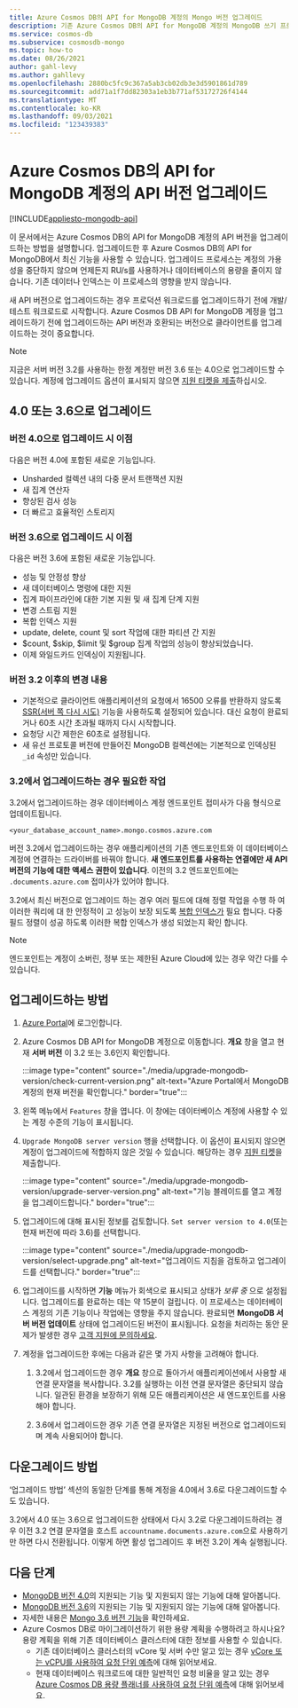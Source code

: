 ```yaml
---
title: Azure Cosmos DB의 API for MongoDB 계정의 Mongo 버전 업그레이드
description: 기존 Azure Cosmos DB의 API for MongoDB 계정의 MongoDB 쓰기 프로토콜 버전을 원활하게 업그레이드하는 방법
ms.service: cosmos-db
ms.subservice: cosmosdb-mongo
ms.topic: how-to
ms.date: 08/26/2021
author: gahl-levy
ms.author: gahllevy
ms.openlocfilehash: 2880bc5fc9c367a5ab3cb02db3e3d5901861d789
ms.sourcegitcommit: add71a1f7dd82303a1eb3b771af53172726f4144
ms.translationtype: MT
ms.contentlocale: ko-KR
ms.lasthandoff: 09/03/2021
ms.locfileid: "123439383"
---
```

# <a name="upgrade-the-api-version-of-your-azure-cosmos-db-api-for-mongodb-account"></a>Azure Cosmos DB의 API for MongoDB 계정의 API 버전 업그레이드
[!INCLUDE[appliesto-mongodb-api](../includes/appliesto-mongodb-api.md)]

이 문서에서는 Azure Cosmos DB의 API for MongoDB 계정의 API 버전을 업그레이드하는 방법을 설명합니다. 업그레이드한 후 Azure Cosmos DB의 API for MongoDB에서 최신 기능을 사용할 수 있습니다. 업그레이드 프로세스는 계정의 가용성을 중단하지 않으며 언제든지 RU/s를 사용하거나 데이터베이스의 용량을 줄이지 않습니다. 기존 데이터나 인덱스는 이 프로세스의 영향을 받지 않습니다. 

새 API 버전으로 업그레이드하는 경우 프로덕션 워크로드를 업그레이드하기 전에 개발/테스트 워크로드로 시작합니다. Azure Cosmos DB API for MongoDB 계정을 업그레이드하기 전에 업그레이드하는 API 버전과 호환되는 버전으로 클라이언트를 업그레이드하는 것이 중요합니다.

>[!Note]
> 지금은 서버 버전 3.2를 사용하는 한정 계정만 버전 3.6 또는 4.0으로 업그레이드할 수 있습니다. 계정에 업그레이드 옵션이 표시되지 않으면 [지원 티켓을 제출](https://portal.azure.com/?#blade/Microsoft_Azure_Support/HelpAndSupportBlade)하십시오.

## <a name="upgrading-to-40-or-36"></a>4\.0 또는 3.6으로 업그레이드

### <a name="benefits-of-upgrading-to-version-40"></a>버전 4.0으로 업그레이드 시 이점

다음은 버전 4.0에 포함된 새로운 기능입니다.
- Unsharded 컬렉션 내의 다중 문서 트랜잭션 지원
- 새 집계 연산자
- 향상된 검사 성능
- 더 빠르고 효율적인 스토리지

### <a name="benefits-of-upgrading-to-version-36"></a>버전 3.6으로 업그레이드 시 이점

다음은 버전 3.6에 포함된 새로운 기능입니다.
- 성능 및 안정성 향상
- 새 데이터베이스 명령에 대한 지원
- 집계 파이프라인에 대한 기본 지원 및 새 집계 단계 지원
- 변경 스트림 지원
- 복합 인덱스 지원
- update, delete, count 및 sort 작업에 대한 파티션 간 지원
- $count, $skip, $limit 및 $group 집계 작업의 성능이 향상되었습니다.
- 이제 와일드카드 인덱싱이 지원됩니다.

### <a name="changes-from-version-32"></a>버전 3.2 이후의 변경 내용

- 기본적으로 클라이언트 애플리케이션의 요청에서 16500 오류를 반환하지 않도록 [SSR(서버 쪽 다시 시도)](prevent-rate-limiting-errors.md) 기능을 사용하도록 설정되어 있습니다. 대신 요청이 완료되거나 60초 시간 초과될 때까지 다시 시작합니다.
- 요청당 시간 제한은 60초로 설정됩니다.
- 새 유선 프로토콜 버전에 만들어진 MongoDB 컬렉션에는 기본적으로 인덱싱된 `_id` 속성만 있습니다.

### <a name="action-required-when-upgrading-from-32"></a>3\.2에서 업그레이드하는 경우 필요한 작업

3\.2에서 업그레이드하는 경우 데이터베이스 계정 엔드포인트 접미사가 다음 형식으로 업데이트됩니다.

```
<your_database_account_name>.mongo.cosmos.azure.com
```

버전 3.2에서 업그레이드하는 경우 애플리케이션의 기존 엔드포인트와 이 데이터베이스 계정에 연결하는 드라이버를 바꿔야 합니다. **새 엔드포인트를 사용하는 연결에만 새 API 버전의 기능에 대한 액세스 권한이 있습니다**. 이전의 3.2 엔드포인트에는 `.documents.azure.com` 접미사가 있어야 합니다.

3.2에서 최신 버전으로 업그레이드 하는 경우 여러 필드에 대해 정렬 작업을 수행 하 여 이러한 쿼리에 대 한 안정적이 고 성능이 보장 되도록 [복합 인덱스가](mongodb-indexing.md) 필요 합니다. 다중 필드 정렬이 성공 하도록 이러한 복합 인덱스가 생성 되었는지 확인 합니다. 

>[!Note]
> 엔드포인트는 계정이 소버린, 정부 또는 제한된 Azure Cloud에 있는 경우 약간 다를 수 있습니다.

## <a name="how-to-upgrade"></a>업그레이드하는 방법

1. [Azure Portal](https://portal.azure.com/)에 로그인합니다.

1. Azure Cosmos DB API for MongoDB 계정으로 이동합니다. **개요** 창을 열고 현재 **서버 버전** 이 3.2 또는 3.6인지 확인합니다.

    :::image type="content" source="./media/upgrade-mongodb-version/check-current-version.png" alt-text="Azure Portal에서 MongoDB 계정의 현재 버전을 확인합니다." border="true":::

1. 왼쪽 메뉴에서 `Features` 창을 엽니다. 이 창에는 데이터베이스 계정에 사용할 수 있는 계정 수준의 기능이 표시됩니다.

1. `Upgrade MongoDB server version` 행을 선택합니다. 이 옵션이 표시되지 않으면 계정이 업그레이드에 적합하지 않은 것일 수 있습니다. 해당하는 경우 [지원 티켓](https://portal.azure.com/?#blade/Microsoft_Azure_Support/HelpAndSupportBlade)을 제출합니다.

    :::image type="content" source="./media/upgrade-mongodb-version/upgrade-server-version.png" alt-text="기능 블레이드를 열고 계정을 업그레이드합니다." border="true":::

1. 업그레이드에 대해 표시된 정보를 검토합니다. `Set server version to 4.0`(또는 현재 버전에 따라 3.6)를 선택합니다.

    :::image type="content" source="./media/upgrade-mongodb-version/select-upgrade.png" alt-text="업그레이드 지침을 검토하고 업그레이드를 선택합니다." border="true":::

1. 업그레이드를 시작하면 **기능** 메뉴가 회색으로 표시되고 상태가 *보류 중* 으로 설정됩니다. 업그레이드를 완료하는 데는 약 15분이 걸립니다. 이 프로세스는 데이터베이스 계정의 기존 기능이나 작업에는 영향을 주지 않습니다. 완료되면 **MongoDB 서버 버전 업데이트** 상태에 업그레이드된 버전이 표시됩니다. 요청을 처리하는 동안 문제가 발생한 경우 [고객 지원에 문의하세요](https://azure.microsoft.com/support/create-ticket/).

1. 계정을 업그레이드한 후에는 다음과 같은 몇 가지 사항을 고려해야 합니다.

    1. 3\.2에서 업그레이드한 경우 **개요** 창으로 돌아가서 애플리케이션에서 사용할 새 연결 문자열을 복사합니다. 3\.2를 실행하는 이전 연결 문자열은 중단되지 않습니다. 일관된 환경을 보장하기 위해 모든 애플리케이션은 새 엔드포인트를 사용해야 합니다.

    1. 3\.6에서 업그레이드한 경우 기존 연결 문자열은 지정된 버전으로 업그레이드되며 계속 사용되어야 합니다.

## <a name="how-to-downgrade"></a>다운그레이드 방법

‘업그레이드 방법’ 섹션의 동일한 단계를 통해 계정을 4.0에서 3.6로 다운그레이드할 수도 있습니다.

3\.2에서 4.0 또는 3.6으로 업그레이드한 상태에서 다시 3.2로 다운그레이드하려는 경우 이전 3.2 연결 문자열을 호스트 `accountname.documents.azure.com`으로 사용하기만 하면 다시 전환됩니다. 이렇게 하면 활성 업그레이드 후 버전 3.2이 계속 실행됩니다.

## <a name="next-steps"></a>다음 단계

- [MongoDB 버전 4.0](feature-support-40.md)의 지원되는 기능 및 지원되지 않는 기능에 대해 알아봅니다.
- [MongoDB 버전 3.6](feature-support-36.md)의 지원되는 기능 및 지원되지 않는 기능에 대해 알아봅니다.
- 자세한 내용은 [Mongo 3.6 버전 기능](https://devblogs.microsoft.com/cosmosdb/azure-cosmos-dbs-api-for-mongodb-now-supports-server-version-3-6/)을 확인하세요.
- Azure Cosmos DB로 마이그레이션하기 위한 용량 계획을 수행하려고 하시나요? 용량 계획을 위해 기존 데이터베이스 클러스터에 대한 정보를 사용할 수 있습니다.
    - 기존 데이터베이스 클러스터의 vCore 및 서버 수만 알고 있는 경우 [vCore 또는 vCPU를 사용하여 요청 단위 예측](../convert-vcore-to-request-unit.md)에 대해 읽어보세요. 
    - 현재 데이터베이스 워크로드에 대한 일반적인 요청 비율을 알고 있는 경우 [Azure Cosmos DB 용량 플래너를 사용하여 요청 단위 예측](estimate-ru-capacity-planner.md)에 대해 읽어보세요.
